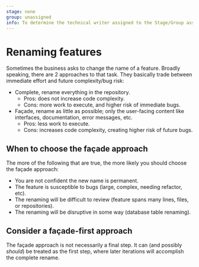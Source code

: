 ```yaml
---
stage: none
group: unassigned
info: To determine the technical writer assigned to the Stage/Group associated with this page, see https://about.gitlab.com/handbook/engineering/ux/technical-writing/#assignments
---
```


# Renaming features

Sometimes the business asks to change the name of a feature. Broadly speaking, there are 2 approaches to that task. They basically trade between immediate effort and future complexity/bug risk:

- Complete, rename everything in the repository.
  - Pros: does not increase code complexity.
  - Cons: more work to execute, and higher risk of immediate bugs.
- Façade, rename as little as possible; only the user-facing content like interfaces,
  documentation, error messages, etc.
  - Pros: less work to execute.
  - Cons: increases code complexity, creating higher risk of future bugs.

## When to choose the façade approach

The more of the following that are true, the more likely you should choose the façade approach:

- You are not confident the new name is permanent.
- The feature is susceptible to bugs (large, complex, needing refactor, etc).
- The renaming will be difficult to review (feature spans many lines, files, or repositories).
- The renaming will be disruptive in some way (database table renaming).

## Consider a façade-first approach

The façade approach is not necessarily a final step. It can (and possibly *should*) be treated as the first step, where later iterations will accomplish the complete rename.
